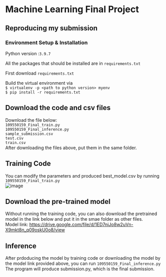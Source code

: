 # Machine Learning Final Project

## Reproducing my submission

### Environment Setup & Installation

Python version :```3.9.7```

All the packages that should be installed are in ```requirements.txt```

First download ```requirements.txt```

Build the virtual environment via   
```$ virtualenv -p <path to python version> myenv```  
```$ pip install -r requirements.txt```
## Download the code and csv files
Download the file below:  
```109550159_Final_train.py```  
```109550159_Final_inference.py```  
```sample_submission.csv```  
```test.csv```  
```train.csv```  
After downloading the files above, put them in the same folder.

## Training Code
You can modify the parameters and produced best_model.csv by running ```109550159_Final_train.py```  
![image](https://github.com/Benson5376/Machine-Learning-Final-Project/blob/main/iamge01.png)  

## Download the pre-trained model
Without running the training code, you can also download the pretrained model in the link below and put it in the smae folder as other files.  
Model link: https://drive.google.com/file/d/1ED7niJo8w2uVn-X9mkt8n_q09oskU0o8/view  
  
## Inference
After prdoducing the model by training code or downloading the model by the model link provided above, you can run ```109550159_Final_inference.py```
The program will produce submission.py, which is the final submission.
